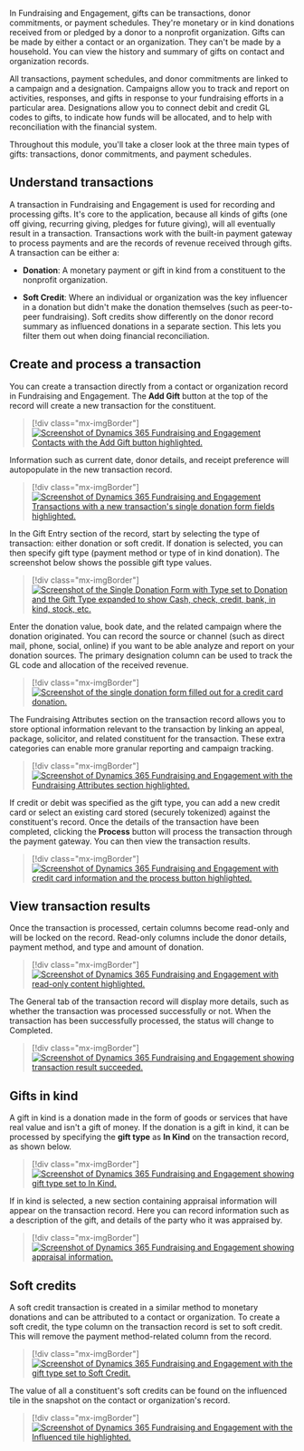 In Fundraising and Engagement, gifts can be transactions, donor commitments, or payment schedules. They're monetary or in kind donations received from or pledged by a donor to a nonprofit organization. Gifts can be made by either a contact or an organization. They can't be made by a household. You can view the history and summary of gifts on contact and organization records.

All transactions, payment schedules, and donor commitments are linked to a campaign and a designation. Campaigns allow you to track and report on activities, responses, and gifts in response to your fundraising efforts in a particular area. Designations allow you to connect debit and credit GL codes to gifts, to indicate how funds will be allocated, and to help with reconciliation with the financial system.

Throughout this module, you'll take a closer look at the three main types of gifts: transactions, donor commitments, and payment schedules.

## Understand transactions

A transaction in Fundraising and Engagement is used for recording and processing gifts. It's core to the application, because all kinds of gifts (one off giving, recurring giving, pledges for future giving), will all eventually result in a transaction. Transactions work with the built-in payment gateway to process payments and are the records of revenue received through gifts. A transaction can be either a:

- **Donation**: A monetary payment or gift in kind from a constituent to the nonprofit organization.

- **Soft Credit**: Where an individual or organization was the key influencer in a donation but didn't make the donation themselves (such as peer-to-peer fundraising). Soft credits show differently on the donor record summary as influenced donations in a separate section. This lets you filter them out when doing financial reconciliation.

## Create and process a transaction

You can create a transaction directly from a contact or organization record in Fundraising and Engagement. The **Add Gift** button at the top of the record will create a new transaction for the constituent.

> [!div class="mx-imgBorder"]
> [![Screenshot of Dynamics 365 Fundraising and Engagement Contacts with the Add Gift button highlighted.](../media/2-1-add-gift.png)](../media/2-1-add-gift.png#lightbox)

Information such as current date, donor details, and receipt preference will autopopulate in the new transaction record.

> [!div class="mx-imgBorder"]
> [![Screenshot of Dynamics 365 Fundraising and Engagement Transactions with a new transaction's single donation form fields highlighted.](../media/2-2-new-transaction.png)](../media/2-2-new-transaction.png#lightbox)

In the Gift Entry section of the record, start by selecting the type of transaction: either donation or soft credit. If donation is selected, you can then specify gift type (payment method or type of in kind donation). The screenshot below shows the possible gift type values.

> [!div class="mx-imgBorder"]
> [![Screenshot of the Single Donation Form with Type set to Donation and the Gift Type expanded to show Cash, check, credit, bank, in kind, stock, etc.](../media/2-3-gift-type.png)](../media/2-3-gift-type.png#lightbox)

Enter the donation value, book date, and the related campaign where the donation originated. You can record the source or channel (such as direct mail, phone, social, online) if you want to be able analyze and report on your donation sources. The primary designation column can be used to track the GL code and allocation of the received revenue.

> [!div class="mx-imgBorder"]
> [![Screenshot of the single donation form filled out for a credit card donation.](../media/2-4-credit.png)](../media/2-4-credit.png#lightbox)

The Fundraising Attributes section on the transaction record allows you to store optional information relevant to the transaction by linking an appeal, package, solicitor, and related constituent for the transaction. These extra categories can enable more granular reporting and campaign tracking.

> [!div class="mx-imgBorder"]
> [![Screenshot of Dynamics 365 Fundraising and Engagement with the Fundraising Attributes section highlighted.](../media/2-5-fundraising-attributes.png)](../media/2-5-fundraising-attributes.png#lightbox)

If credit or debit was specified as the gift type, you can add a new credit card or select an existing card stored (securely tokenized) against the constituent's record. Once the details of the transaction have been completed, clicking the **Process** button will process the transaction through the payment gateway. You can then view the transaction results.

> [!div class="mx-imgBorder"]
> [![Screenshot of Dynamics 365 Fundraising and Engagement with credit card information and the process button highlighted.](../media/2-6-credit.png)](../media/2-6-credit.png#lightbox)

## View transaction results

Once the transaction is processed, certain columns become read-only and will be locked on the record. Read-only columns include the donor details, payment method, and type and amount of donation.

> [!div class="mx-imgBorder"]
> [![Screenshot of Dynamics 365 Fundraising and Engagement with read-only content highlighted.](../media/2-7-read-only.png)](../media/2-7-read-only.png#lightbox)

The General tab of the transaction record will display more details, such as whether the transaction was processed successfully or not. When the transaction has been successfully processed, the status will change to Completed.

> [!div class="mx-imgBorder"]
> [![Screenshot of Dynamics 365 Fundraising and Engagement showing transaction result succeeded.](../media/2-8-success.png)](../media/2-8-success.png#lightbox)

## Gifts in kind

A gift in kind is a donation made in the form of goods or services that have real value and isn't a gift of money. If the donation is a gift in kind, it can be processed by specifying the **gift type** as **In Kind** on the transaction record, as shown below.

> [!div class="mx-imgBorder"]
> [![Screenshot of Dynamics 365 Fundraising and Engagement showing gift type set to In Kind.](../media/2-9-in-kind.png)](../media/2-9-in-kind.png#lightbox)

If in kind is selected, a new section containing appraisal information will appear on the transaction record. Here you can record information such as a description of the gift, and details of the party who it was appraised by.

> [!div class="mx-imgBorder"]
> [![Screenshot of Dynamics 365 Fundraising and Engagement showing appraisal information.](../media/2-10-appraisal.png)](../media/2-10-appraisal.png#lightbox)

## Soft credits

A soft credit transaction is created in a similar method to monetary donations and can be attributed to a contact or organization. To create a soft credit, the type column on the transaction record is set to soft credit. This will remove the payment method-related column from the record.

> [!div class="mx-imgBorder"]
> [![Screenshot of Dynamics 365 Fundraising and Engagement with the gift type set to Soft Credit.](../media/2-11-soft-credit.png)](../media/2-11-soft-credit.png#lightbox)

The value of all a constituent's soft credits can be found on the influenced tile in the snapshot on the contact or organization's record.

> [!div class="mx-imgBorder"]
> [![Screenshot of Dynamics 365 Fundraising and Engagement with the Influenced tile highlighted.](../media/2-12-influenced.png)](../media/2-12-influenced.png#lightbox)
